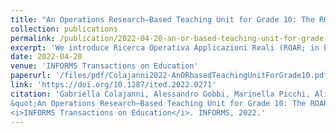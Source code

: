 ```yaml
---
title: "An Operations Research–Based Teaching Unit for Grade 10: The ROAR Experience, Part I"
collection: publications
permalink: /publication/2022-04-20-an-or-based-teaching-unit-for-grade-10
excerpt: 'We introduce Ricerca Operativa Applicazioni Reali (ROAR; in English, Real Applications of Operations Research), a three-year project for higher secondary schools. Its main aim is to improve students’ interest, motivation, and skills related to Science, Technology, Engineering, and Mathematics disciplines by integrating mathematics and computer science through operations research. ROAR offers examples and problems closely connected with students’ everyday life or with the industrial reality, balancing mathematical modeling and algorithmics. The project is composed of three teaching units, addressed to grades 10, 11, and 12. The implementation of the first teaching unit took place in Spring 2021 at the scientific high school IIS Antonietti in Iseo (Brescia, Italy). In particular, in this paper, we provide a full description of this first teaching unit in terms of objectives, prerequisites, topics and methods, organization of the lectures, and digital technologies used. Moreover, we analyze the feedback received from students and teachers involved in the experimentation, and we discuss advantages and disadvantages related to distance learning that we had to adopt because of the COVID-19 pandemic.'
date: 2022-04-20
venue: 'INFORMS Transactions on Education'
paperurl: '/files/pdf/Colajanni2022-AnORbasedTeachingUnitForGrade10.pdf'
link: 'https://doi.org/10.1287/ited.2022.0271'
citation: 'Gabriella Colajanni, Alessandro Gobbi, Marinella Picchi, Alice Raffaele, and Eugenia Taranto.
&quot;An Operations Research–Based Teaching Unit for Grade 10: The ROAR Experience, Part I.&quot;
<i>INFORMS Transactions on Education</i>. INFORMS, 2022.'
---
```

